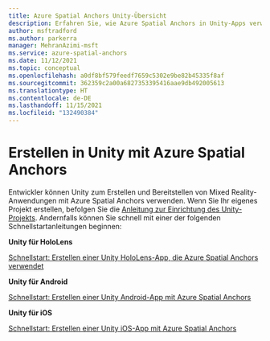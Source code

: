 ```yaml
---
title: Azure Spatial Anchors Unity-Übersicht
description: Erfahren Sie, wie Azure Spatial Anchors in Unity-Apps verwendet werden kann. Sehen Sie sich die Schnellstarts für Unity für HoloLens, Unity für Android und Unity für iOS an.
author: msftradford
ms.author: parkerra
manager: MehranAzimi-msft
ms.service: azure-spatial-anchors
ms.date: 11/12/2021
ms.topic: conceptual
ms.openlocfilehash: a0df8bf579feedf7659c5302e9be82b45335f8af
ms.sourcegitcommit: 362359c2a00a6827353395416aae9db492005613
ms.translationtype: HT
ms.contentlocale: de-DE
ms.lasthandoff: 11/15/2021
ms.locfileid: "132490384"
---
```

# <a name="building-in-unity-with-azure-spatial-anchors"></a>Erstellen in Unity mit Azure Spatial Anchors

Entwickler können Unity zum Erstellen und Bereitstellen von Mixed Reality-Anwendungen mit Azure Spatial Anchors verwenden. Wenn Sie Ihr eigenes Projekt erstellen, befolgen Sie die [Anleitung zur Einrichtung des Unity-Projekts](./how-tos/setup-unity-project.md). Andernfalls können Sie schnell mit einer der folgenden Schnellstartanleitungen beginnen:

**Unity für HoloLens**

[Schnellstart: Erstellen einer Unity HoloLens-App, die Azure Spatial Anchors verwendet](./quickstarts/get-started-unity-hololens.md)

**Unity für Android**

[Schnellstart: Erstellen einer Unity Android-App mit Azure Spatial Anchors](./quickstarts/get-started-unity-android.md)

**Unity für iOS**

[Schnellstart: Erstellen einer Unity iOS-App mit Azure Spatial Anchors](./quickstarts/get-started-unity-ios.md)